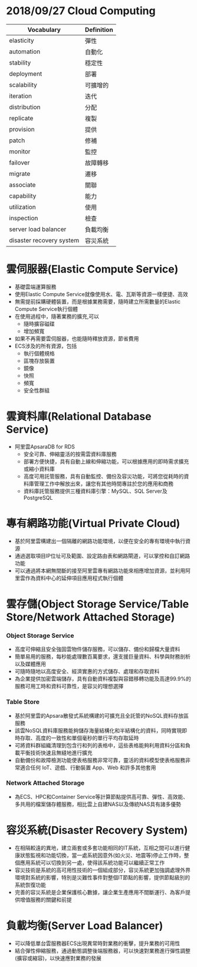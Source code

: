 # 2018/09/27 Cloud Computing
Vocabulary|Definition
----------|----------
elasticity|彈性
automation|自動化
stability|穩定性
deployment|部署
scalability|可擴增的
iteration|迭代
distribution|分配
replicate|複製
provision|提供
patch|修補
monitor|監控
failover|故障轉移
migrate|遷移
associate|關聯
capability|能力
utilization|使用
inspection|檢查
server load balancer|負載均衡
disaster recovery system|容災系統

# 雲伺服器(Elastic Compute Service)
- 基礎雲端運算服務
- 使用Elastic Compute Service就像使用水、電、瓦斯等資源一樣便捷、高效
- 無需提前採購硬體裝置，而是根據業務需要，隨時建立所需數量的Elastic Compute Service執行個體
- 在使用過程中，隨著業務的擴充,可以
	- 隨時擴容磁碟
	- 增加頻寬
- 如果不再需要雲伺服器，也能隨時釋放資源，節省費用
- ECS涉及的所有資源，包括
	- 執行個體規格
	- 區塊存放裝置
	- 鏡像
	- 快照
	- 頻寬
	- 安全性群組

# 雲資料庫(Relational Database Service)
- 阿里雲ApsaraDB for RDS
	- 安全可靠、伸縮靈活的按需雲資料庫服務
	- 部署方便快捷，具有自動上線和伸縮功能，可以根據應用的即時需求擴充或縮小資料庫
	- 高度可用託管服務，具有自動監控、備份及容災功能，可將您從耗時的資料庫管理工作中解放出來，讓您有其他時間專註於您的應用和商務
	- 資料庫託管服務提供三種資料庫引擎：MySQL、SQL Server及PostgreSQL

# 專有網路功能(Virtual Private Cloud)
- 基於阿里雲構建出一個隔離的網路功能環境，以便在安全的專有環境中執行資源
- 通過選取項目IP位址可及範圍、設定路由表和網路閘道，可以掌控和自訂網路功能
- 可以通過將本網無間斷的接至阿里雲專有網路功能來相應增加資源，並利用阿里雲作為資料中心的延伸項目應用程式執行個體

# 雲存儲(Object Storage Service/Table Store/Network Attached Storage)
### Object Storage Service
- 高度可伸縮且安全強固雲物件儲存服務，可以儲存、備份和歸檔大量資料
- 簡單易用的服務，每秒能處理數百萬要求，還支援巨量資料、科學與財務剖析以及媒體應用
- 可隨時隨地以高度安全、經濟實惠的方式儲存、處理和存取資料
- 為企業提供加密雲端儲存，具有自動資料複製與容錯移轉功能及高達99.9%的服務可用工時和資料可靠性，是容災的理想選擇

### Table Store
- 基於阿里雲的Apsara散發式系統構建的可擴充且全託管的NoSQL資料存放區服務
- 該雲NoSQL資料庫服務能夠儲存海量結構化和半結構化的資料，同時實現即時存取、高度的一致性和單個毫秒的單行平均存取延時
- 可將資料群組織清理到包含行和列的表格中，這些表格能夠利用資料分區和負載平衡技術快速且無縫地進行擴充
- 自動備份和故障檢測功能使表格服務非常可靠，靈活的資料模型使表格服務非常適合任何 IoT、遊戲、行動裝置 App、Web 和許多其他套用

### Network Attached Storage
- 為ECS、HPC和Container Service等計算節點提供高可靠、彈性、高效能、多共用的檔案儲存體服務，相比雲上自建NAS以及傳統NAS具有諸多優勢

# 容災系統(Disaster Recovery System)
- 在相隔較遠的異地，建立兩套或多套功能相同的IT系統，互相之間可以進行健康狀態監視和功能切換，當一處系統因意外(如火災、地震等)停止工作時，整個應用系統可以切換到另一處，使得該系統功能可以繼續正常工作
- 容災技術是系統的高可用性技術的一個組成部分，容災系統更加強調處理外界環境對系統的影響，特別是災難性事件對整個IT節點的影響，提供節點級別的系統恢復功能
- 完善的容災系統是企業保護核心數據，讓企業生產應用不間斷運行、為客戶提供增值服務的關鍵和前提

# 負載均衡(Server Load Balancer)
- 可以降低單台雲服務器ECS出現異常時對業務的衝擊，提升業務的可用性
- 結合彈性伸縮服務，通過動態調整後端服務器，可以快速對業務進行彈性調整(擴容或縮容)，以快速應對業務的發展
